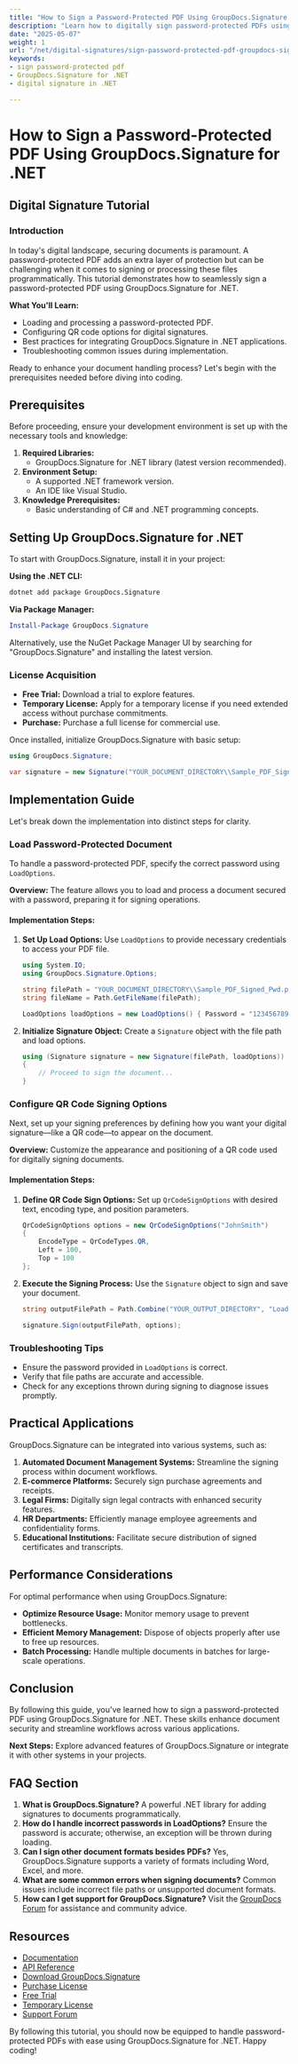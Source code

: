 ```yaml
---
title: "How to Sign a Password-Protected PDF Using GroupDocs.Signature for .NET (Digital Signature Tutorial)"
description: "Learn how to digitally sign password-protected PDFs using GroupDocs.Signature for .NET. Enhance document security and streamline your workflow with this detailed tutorial."
date: "2025-05-07"
weight: 1
url: "/net/digital-signatures/sign-password-protected-pdf-groupdocs-signature-net/"
keywords:
- sign password-protected pdf
- GroupDocs.Signature for .NET
- digital signature in .NET

---
```



# How to Sign a Password-Protected PDF Using GroupDocs.Signature for .NET
## Digital Signature Tutorial

### Introduction
In today's digital landscape, securing documents is paramount. A password-protected PDF adds an extra layer of protection but can be challenging when it comes to signing or processing these files programmatically. This tutorial demonstrates how to seamlessly sign a password-protected PDF using GroupDocs.Signature for .NET.

**What You'll Learn:**
- Loading and processing a password-protected PDF.
- Configuring QR code options for digital signatures.
- Best practices for integrating GroupDocs.Signature in .NET applications.
- Troubleshooting common issues during implementation.

Ready to enhance your document handling process? Let's begin with the prerequisites needed before diving into coding.

## Prerequisites
Before proceeding, ensure your development environment is set up with the necessary tools and knowledge:

1. **Required Libraries:**
   - GroupDocs.Signature for .NET library (latest version recommended).
2. **Environment Setup:**
   - A supported .NET framework version.
   - An IDE like Visual Studio.
3. **Knowledge Prerequisites:**
   - Basic understanding of C# and .NET programming concepts.

## Setting Up GroupDocs.Signature for .NET
To start with GroupDocs.Signature, install it in your project:

**Using the .NET CLI:**
```bash
dotnet add package GroupDocs.Signature
```
**Via Package Manager:**
```powershell
Install-Package GroupDocs.Signature
```
Alternatively, use the NuGet Package Manager UI by searching for "GroupDocs.Signature" and installing the latest version.

### License Acquisition
- **Free Trial:** Download a trial to explore features.
- **Temporary License:** Apply for a temporary license if you need extended access without purchase commitments.
- **Purchase:** Purchase a full license for commercial use.

Once installed, initialize GroupDocs.Signature with basic setup:
```csharp
using GroupDocs.Signature;

var signature = new Signature("YOUR_DOCUMENT_DIRECTORY\\Sample_PDF_Signed_Pwd.pdf");
```

## Implementation Guide
Let's break down the implementation into distinct steps for clarity.

### Load Password-Protected Document
To handle a password-protected PDF, specify the correct password using `LoadOptions`.

**Overview:**
The feature allows you to load and process a document secured with a password, preparing it for signing operations.

#### Implementation Steps:
1. **Set Up Load Options:**
   Use `LoadOptions` to provide necessary credentials to access your PDF file.
   ```csharp
   using System.IO;
   using GroupDocs.Signature.Options;
   
   string filePath = "YOUR_DOCUMENT_DIRECTORY\\Sample_PDF_Signed_Pwd.pdf";
   string fileName = Path.GetFileName(filePath);
   
   LoadOptions loadOptions = new LoadOptions() { Password = "1234567890" };
   ```
2. **Initialize Signature Object:**
   Create a `Signature` object with the file path and load options.
   ```csharp
   using (Signature signature = new Signature(filePath, loadOptions))
   {
       // Proceed to sign the document...
   }
   ```

### Configure QR Code Signing Options
Next, set up your signing preferences by defining how you want your digital signature—like a QR code—to appear on the document.

**Overview:**
Customize the appearance and positioning of a QR code used for digitally signing documents.

#### Implementation Steps:
1. **Define QR Code Sign Options:**
   Set up `QrCodeSignOptions` with desired text, encoding type, and position parameters.
   ```csharp
   QrCodeSignOptions options = new QrCodeSignOptions("JohnSmith")
   {
       EncodeType = QrCodeTypes.QR,
       Left = 100,
       Top = 100
   };
   ```
2. **Execute the Signing Process:**
   Use the `Signature` object to sign and save your document.
   ```csharp
   string outputFilePath = Path.Combine("YOUR_OUTPUT_DIRECTORY", "LoadPasswordProtected", fileName);
   
   signature.Sign(outputFilePath, options);
   ```

### Troubleshooting Tips
- Ensure the password provided in `LoadOptions` is correct.
- Verify that file paths are accurate and accessible.
- Check for any exceptions thrown during signing to diagnose issues promptly.

## Practical Applications
GroupDocs.Signature can be integrated into various systems, such as:
1. **Automated Document Management Systems:** Streamline the signing process within document workflows.
2. **E-commerce Platforms:** Securely sign purchase agreements and receipts.
3. **Legal Firms:** Digitally sign legal contracts with enhanced security features.
4. **HR Departments:** Efficiently manage employee agreements and confidentiality forms.
5. **Educational Institutions:** Facilitate secure distribution of signed certificates and transcripts.

## Performance Considerations
For optimal performance when using GroupDocs.Signature:
- **Optimize Resource Usage:** Monitor memory usage to prevent bottlenecks.
- **Efficient Memory Management:** Dispose of objects properly after use to free up resources.
- **Batch Processing:** Handle multiple documents in batches for large-scale operations.

## Conclusion
By following this guide, you've learned how to sign a password-protected PDF using GroupDocs.Signature for .NET. These skills enhance document security and streamline workflows across various applications.

**Next Steps:**
Explore advanced features of GroupDocs.Signature or integrate it with other systems in your projects.

## FAQ Section
1. **What is GroupDocs.Signature?** 
   A powerful .NET library for adding signatures to documents programmatically.
2. **How do I handle incorrect passwords in LoadOptions?**
   Ensure the password is accurate; otherwise, an exception will be thrown during loading.
3. **Can I sign other document formats besides PDFs?**
   Yes, GroupDocs.Signature supports a variety of formats including Word, Excel, and more.
4. **What are some common errors when signing documents?**
   Common issues include incorrect file paths or unsupported document formats.
5. **How can I get support for GroupDocs.Signature?**
   Visit the [GroupDocs Forum](https://forum.groupdocs.com/c/signature/) for assistance and community advice.

## Resources
- [Documentation](https://docs.groupdocs.com/signature/net/)
- [API Reference](https://reference.groupdocs.com/signature/net/)
- [Download GroupDocs.Signature](https://releases.groupdocs.com/signature/net/)
- [Purchase License](https://purchase.groupdocs.com/buy)
- [Free Trial](https://releases.groupdocs.com/signature/net/)
- [Temporary License](https://purchase.groupdocs.com/temporary-license/)
- [Support Forum](https://forum.groupdocs.com/c/signature/)

By following this tutorial, you should now be equipped to handle password-protected PDFs with ease using GroupDocs.Signature for .NET. Happy coding!

